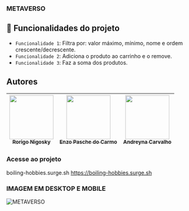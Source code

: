 ### METAVERSO

## :hammer: Funcionalidades do projeto
- `Funcionalidade 1`: Filtra por: valor máximo, mínimo, nome e ordem crescente/decrescente.
- `Funcionalidade 2`: Adiciona o produto ao carrinho e o remove.
- `Funcionalidade 3`: Faz a soma dos produtos.

## Autores
| [<img src="https://avatars.githubusercontent.com/u/94749373?v=4" width=115><br><sub>Rorigo Nigosky</sub>](https://github.com/nigosky) |  [<img src="https://avatars.githubusercontent.com/u/94714187?v=4" width=115><br><sub>Enzo Pasche do Carmo</sub>](https://github.com/enzopasche) |  [<img src="https://avatars.githubusercontent.com/u/87716793?v=4" width=115><br><sub>Andreyna Carvalho</sub>](https://github.com/andreyna1808) |
| :---: | :---: | :---: |


### Acesse ao projeto
boiling-hobbies.surge.sh
https://boiling-hobbies.surge.sh

### IMAGEM EM DESKTOP E MOBILE

![METAVERSO](https://user-images.githubusercontent.com/87716793/150592549-91a07874-2998-4bd1-9baa-88b362af65f5.png)

